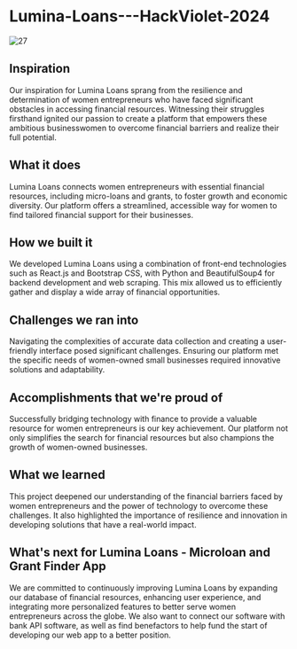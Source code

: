 # Lumina-Loans---HackViolet-2024

![27](https://github.com/pdoo2004/Lumina-Loans---HackViolet-2024/assets/130791427/74a3e2e9-58f3-42c3-a994-9753b78993a7)

## Inspiration

Our inspiration for Lumina Loans sprang from the resilience and determination of women entrepreneurs who have faced significant obstacles in accessing financial resources. Witnessing their struggles firsthand ignited our passion to create a platform that empowers these ambitious businesswomen to overcome financial barriers and realize their full potential.

## What it does

Lumina Loans connects women entrepreneurs with essential financial resources, including micro-loans and grants, to foster growth and economic diversity. Our platform offers a streamlined, accessible way for women to find tailored financial support for their businesses.

## How we built it

We developed Lumina Loans using a combination of front-end technologies such as React.js and Bootstrap CSS, with Python and BeautifulSoup4 for backend development and web scraping. This mix allowed us to efficiently gather and display a wide array of financial opportunities.

## Challenges we ran into

Navigating the complexities of accurate data collection and creating a user-friendly interface posed significant challenges. Ensuring our platform met the specific needs of women-owned small businesses required innovative solutions and adaptability.

## Accomplishments that we're proud of

Successfully bridging technology with finance to provide a valuable resource for women entrepreneurs is our key achievement. Our platform not only simplifies the search for financial resources but also champions the growth of women-owned businesses.

## What we learned

This project deepened our understanding of the financial barriers faced by women entrepreneurs and the power of technology to overcome these challenges. It also highlighted the importance of resilience and innovation in developing solutions that have a real-world impact.

## What's next for Lumina Loans - Microloan and Grant Finder App

We are committed to continuously improving Lumina Loans by expanding our database of financial resources, enhancing user experience, and integrating more personalized features to better serve women entrepreneurs across the globe. We also want to connect our software with bank API software, as well as find benefactors to help fund the start of developing our web app to a better position.
